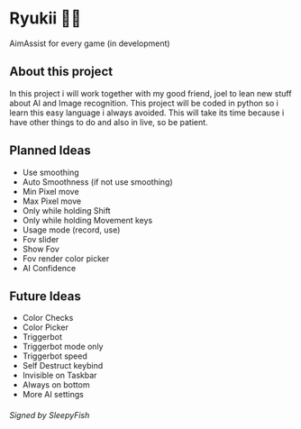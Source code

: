 # Ryukii 💜🎁
AimAssist for every game (in development)

## About this project
In this project i will work together with my good friend,
joel to lean new stuff about AI and Image recognition.
This project will be coded in python so i learn this easy
language i always avoided. This will take its time because
i have other things to do and also in live, so be patient.

## Planned Ideas
- Use smoothing
- Auto Smoothness
(if not use smoothing)
- Min Pixel move
- Max Pixel move
- Only while holding Shift
- Only while holding Movement keys
- Usage mode (record, use)
- Fov slider
- Show Fov
- Fov render color picker
- AI Confidence

## Future Ideas
- Color Checks
- Color Picker
- Triggerbot
- Triggerbot mode only
- Triggerbot speed
- Self Destruct keybind
- Invisible on Taskbar
- Always on bottom
- More AI settings

###### Signed by SleepyFish
